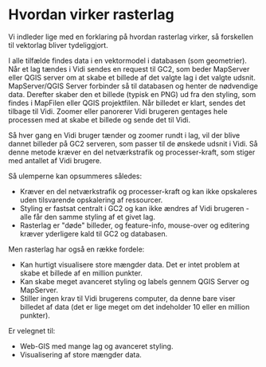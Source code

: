 # Hvordan virker rasterlag
Vi indleder lige med en forklaring på hvordan rasterlag virker, så forskellen til vektorlag bliver tydeliggjort.

I alle tilfælde findes data i en vektormodel i databasen (som geometrier). Når et lag tændes i Vidi sendes en request til GC2, som beder MapServer eller QGIS server om at skabe et billede af det valgte lag i det valgte udsnit.
MapServer/QGIS Server forbinder så til databasen og henter de nødvendige data. Derefter skaber den et billede (typisk en PNG) ud fra den styling, som findes i MapFilen eller QGIS projektfilen.
Når billedet er klart, sendes det tilbage til Vidi. Zoomer eller panorerer Vidi brugeren gentages hele processen med at skabe et billede og sende det til Vidi.

Så hver gang en Vidi bruger tænder og zoomer rundt i lag, vil der blive dannet billeder på GC2 serveren, som passer til de ønskede udsnit i Vidi. Så denne metode kræver en del netværkstrafik og processer-kraft, som stiger med antallet af Vidi brugere.

Så ulemperne kan opsummeres således:

* Kræver en del netværkstrafik og processer-kraft og kan ikke opskaleres uden tilsvarende opskalering af ressourcer.
* Styling er fastsat centralt i GC2 og kan ikke ændres af Vidi brugeren - alle får den samme styling af et givet lag.
* Rasterlag er "døde" billeder, og feature-info, mouse-over og editering kræver yderligere kald til GC2 og databasen.

Men rasterlag har også en række fordele:

* Kan hurtigt visualisere store mængder data. Det er intet problem at skabe et billede af en million punkter.
* Kan skabe meget avanceret styling og labels gennem QGIS Server og MapServer.
* Stiller ingen krav til Vidi brugerens computer, da denne bare viser billedet af data (det er lige meget om det indeholder 10 eller en million punkter).

Er velegnet til:
* Web-GIS med mange lag og avanceret styling.
* Visualisering af store mængder data.

